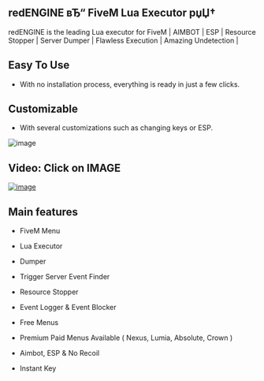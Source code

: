 ## redENGINE вЂ“ FiveM Lua Executor рџЏ†
redENGINE is the leading Lua executor for FiveM | AIMBOT | ESP | Resource Stopper | Server Dumper | Flawless Execution | Amazing Undetection |

## Easy To Use
- With no installation process, everything is ready in just a few clicks.

## Customizable
- With several customizations such as changing keys or ESP.

![image](https://i.postimg.cc/cLdVqDBJ/redengine.gif)


## Video: Click on IMAGE

[![image](https://img.youtube.com/vi/s-PGbCtDSDg/0.jpg)](https://youtu.be/s-PGbCtDSDg)

## Main features

- FiveM Menu

- Lua Executor

- Dumper

- Trigger Server Event Finder

- Resource Stopper

- Event Logger & Event Blocker

- Free Menus 

- Premium Paid Menus Available ( Nexus, Lumia, Absolute, Crown )

- Aimbot, ESP & No Recoil

- Instant Key